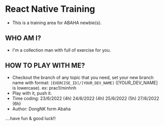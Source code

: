  # React Native Training
 
- This is a training area for ABAHA newbie(s).


## WHO AM I?

- I'm a collection man with full of exercise for you.


## HOW TO PLAY WITH ME?

- Checkout the branch of any topic that you need, set your new branch name with format: 
`[EXERCISE_ID]/[YOUR_DEV_NAME]` ([YOUR_DEV_NAME] is lowercase).
ex: prac1/minhnh
- Play with it, push it.
- Time coding: 23/6/2022 (4h)
                24/6/2022 (4h)
                25/6/2022 (5h)
                27/6/2022 (6h)
- Author: DongNK form Abaha



....have fun & good luck!!
